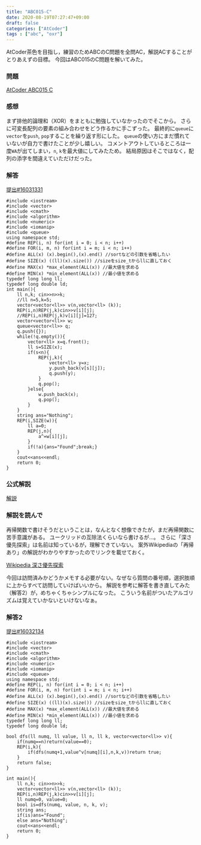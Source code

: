 ```yaml
---
title: "ABC015-C"
date: 2020-08-19T07:27:47+09:00
draft: false
categories: ["AtCoder"]
tags : ["abc", "oxr"] 
---
```

AtCoder茶色を目指し，練習のためABCのC問題を全問AC，解説ACすることがとりあえずの目標。
今回はABC015のC問題を解いてみた。
### 問題
[AtCoder ABC015 C](https://atcoder.jp/contests/abc015/tasks/abc015_3)
### 感想
まず排他的論理和（XOR）をまともに勉強していなかったのでそこから。
さらに可変長配列の要素の組み合わせをどう作るかに手こずった。
最終的に`queue`に`vector`を`push`, `pop`することを繰り返す形にした。
`queue`の使い方にまだ慣れていないが自力で書けたことが少し嬉しい。
コメントアウトしているところは一度`WA`が出てしまい，`n`, `k`を最大値にしてみたため。
結局原因はそこではなく，配列の添字を間違えていただけだった。
### 解答
[提出#16031331](https://atcoder.jp/contests/abc015/submissions/16031331)
~~~
#include <iostream>
#include <vector>
#include <cmath>
#include <algorithm>
#include <numeric>
#include <iomanip>
#include <queue>
using namespace std;
#define REP(i, n) for(int i = 0; i < n; i++)
#define FOR(i, m, n) for(int i = m; i < n; i++)
#define ALL(x) (x).begin(),(x).end() //sortなどの引数を省略したい
#define SIZE(x) ((ll)(x).size()) //sizeをsize_tからllに直しておく
#define MAX(x) *max_element(ALL(x)) //最大値を求める
#define MIN(x) *min_element(ALL(x)) //最小値を求める
typedef long long ll;
typedef long double ld;
int main(){
    ll n,k; cin>>n>>k;
    //ll n=5,k=5;
    vector<vector<ll>> v(n,vector<ll> (k));
    REP(i,n)REP(j,k)cin>>v[i][j];
    //REP(i,n)REP(j,k)v[i][j]=127;
    vector<vector<ll>> w;
    queue<vector<ll>> q;
    q.push({});
    while(!q.empty()){
        vector<ll> x=q.front();
        ll s=SIZE(x);
        if(s<n){
            REP(j,k){
                vector<ll> y=x;
                y.push_back(v[s][j]);
                q.push(y);
            }
            q.pop();
        }else{
            w.push_back(x);
            q.pop();
        }
    }
    string ans="Nothing";
    REP(i,SIZE(w)){
        ll a=0;
        REP(j,n){
            a^=w[i][j];
        }
        if(!a){ans="Found";break;}
    }
    cout<<ans<<endl;
    return 0;
}
~~~
### 公式解説
[解説](https://www.slideshare.net/chokudai/abc015)
### 解説を読んで
再帰関数で書けそうだということは，なんとなく想像できたが，まだ再帰関数に苦手意識がある。
ユークリッドの互除法くらいなら書けるが…。
さらに「深さ優先探索」は名前は知っているが，理解できていない。
案外Wikipediaの「再帰あり」の解説がわかりやすかったのでリンクを載せておく。

[Wikipedia 深さ優先探索](https://ja.wikipedia.org/wiki/深さ優先探索)

今回は訪問済みかどうかメモする必要がない。なぜなら質問の番号順，選択肢順に上からすべて訪問していけばいいから。
解説を参考に解答を書き直してみた（解答2）が，めちゃくちゃシンプルになった。
こういう名前がついたアルゴリズムは覚えていかないといけないなぁ。

### 解答2
[提出#16032134](https://atcoder.jp/contests/abc015/submissions/16032134)
~~~
#include <iostream>
#include <vector>
#include <cmath>
#include <algorithm>
#include <numeric>
#include <iomanip>
#include <queue>
using namespace std;
#define REP(i, n) for(int i = 0; i < n; i++)
#define FOR(i, m, n) for(int i = m; i < n; i++)
#define ALL(x) (x).begin(),(x).end() //sortなどの引数を省略したい
#define SIZE(x) ((ll)(x).size()) //sizeをsize_tからllに直しておく
#define MAX(x) *max_element(ALL(x)) //最大値を求める
#define MIN(x) *min_element(ALL(x)) //最小値を求める
typedef long long ll;
typedef long double ld;

bool dfs(ll numq, ll value, ll n, ll k, vector<vector<ll>> v){
    if(numq==n)return(value==0);
    REP(i,k){
        if(dfs(numq+1,value^v[numq][i],n,k,v))return true;
    }
    return false;
}

int main(){
    ll n,k; cin>>n>>k;
    vector<vector<ll>> v(n,vector<ll> (k));
    REP(i,n)REP(j,k)cin>>v[i][j];
    ll numq=0, value=0;
    bool is=dfs(numq, value, n, k, v);
    string ans;
    if(is)ans="Found";
    else ans="Nothing";
    cout<<ans<<endl;
    return 0;
}
~~~